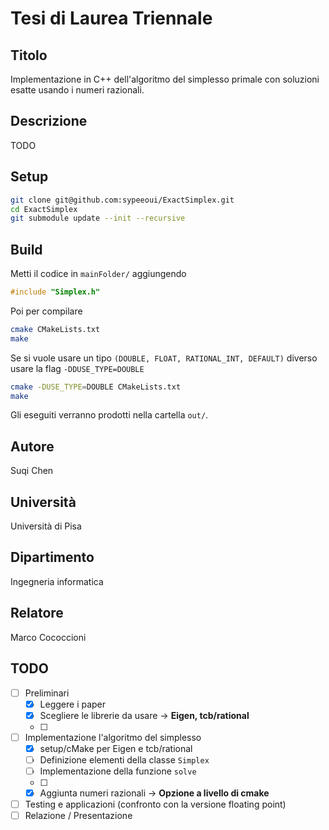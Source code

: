 # Tesi di Laurea Triennale

## Titolo

Implementazione in C++ dell'algoritmo del simplesso primale con soluzioni esatte usando i numeri razionali.

## Descrizione

TODO

## Setup

```bash
git clone git@github.com:sypeeoui/ExactSimplex.git
cd ExactSimplex
git submodule update --init --recursive
```

## Build

Metti il codice in `mainFolder/`
aggiungendo
```c++
#include "Simplex.h"
```

Poi per compilare
```bash
cmake CMakeLists.txt
make
```

Se si vuole usare un tipo `(DOUBLE, FLOAT, RATIONAL_INT, DEFAULT)` diverso usare la flag `-DDUSE_TYPE=DOUBLE`
```bash
cmake -DUSE_TYPE=DOUBLE CMakeLists.txt
make
```
Gli eseguiti verranno prodotti nella cartella `out/`.

## Autore

Suqi Chen

## Università

Università di Pisa

## Dipartimento

Ingegneria informatica

## Relatore

Marco Cococcioni

## TODO

- [ ] Preliminari
  - [X] Leggere i paper
  - [X] Scegliere le librerie da usare -> **Eigen, tcb/rational**
  - [ ] 
- [ ] Implementazione l'algoritmo del simplesso
  - [X] setup/cMake per Eigen e tcb/rational
  - [ ] Definizione elementi della classe `Simplex`
  - [ ] Implementazione della funzione `solve`
  - [ ] 
  - [X] Aggiunta numeri razionali -> **Opzione a livello di cmake**
- [ ] Testing e applicazioni (confronto con la versione floating point)
- [ ] Relazione / Presentazione

